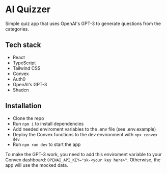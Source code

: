 # AI Quizzer

Simple quiz app that uses OpenAI's GPT-3 to generate questions from the categories.

## Tech stack

- React
- TypeScript
- Tailwind CSS
- Convex
- Auth0
- OpenAI's GPT-3
- Shadcn

## Installation

- Clone the repo
- Run `npm i` to install dependencies
- Add needed enviroment variables to the .env file (see .env.example)
- Deploy the Convex functions to the dev environment with `npx convex dev`
- Run `npm run dev` to start the app

To make the GPT-3 work, you need to add this enviroment variable to your Convex dashboard: `OPENAI_API_KEY="sk-<your key here>"`.
Otherwise, the app will use the mocked data.
